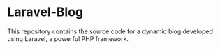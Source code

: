 # Laravel-Blog
 This repository contains the source code for a dynamic blog developed using Laravel, a powerful PHP framework.
